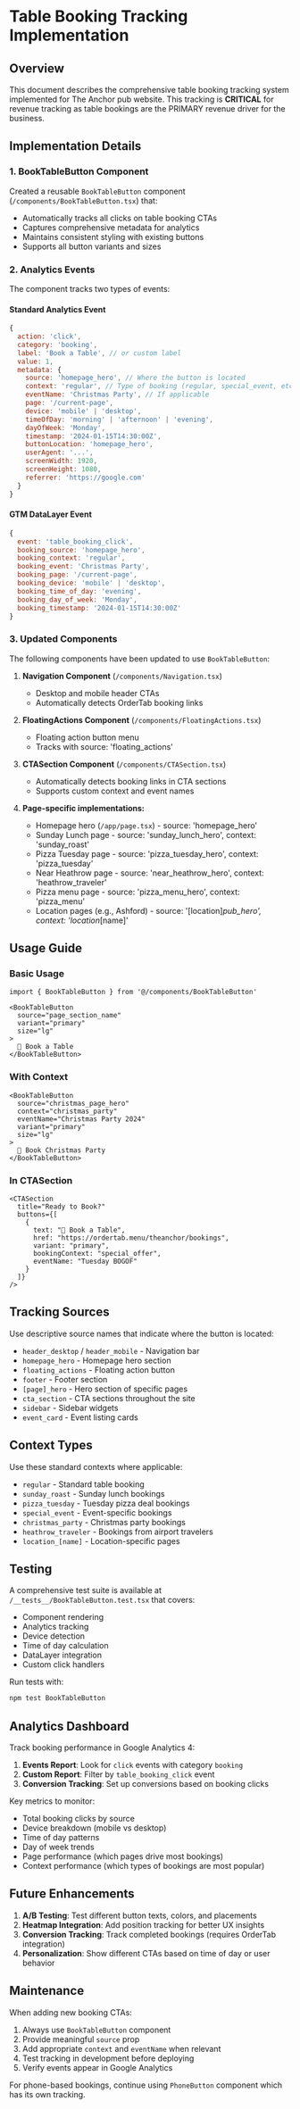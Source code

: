 # Table Booking Tracking Implementation

## Overview

This document describes the comprehensive table booking tracking system implemented for The Anchor pub website. This tracking is **CRITICAL** for revenue tracking as table bookings are the PRIMARY revenue driver for the business.

## Implementation Details

### 1. BookTableButton Component

Created a reusable `BookTableButton` component (`/components/BookTableButton.tsx`) that:

- Automatically tracks all clicks on table booking CTAs
- Captures comprehensive metadata for analytics
- Maintains consistent styling with existing buttons
- Supports all button variants and sizes

### 2. Analytics Events

The component tracks two types of events:

#### Standard Analytics Event
```javascript
{
  action: 'click',
  category: 'booking',
  label: 'Book a Table', // or custom label
  value: 1,
  metadata: {
    source: 'homepage_hero', // Where the button is located
    context: 'regular', // Type of booking (regular, special_event, etc.)
    eventName: 'Christmas Party', // If applicable
    page: '/current-page',
    device: 'mobile' | 'desktop',
    timeOfDay: 'morning' | 'afternoon' | 'evening',
    dayOfWeek: 'Monday',
    timestamp: '2024-01-15T14:30:00Z',
    buttonLocation: 'homepage_hero',
    userAgent: '...',
    screenWidth: 1920,
    screenHeight: 1080,
    referrer: 'https://google.com'
  }
}
```

#### GTM DataLayer Event
```javascript
{
  event: 'table_booking_click',
  booking_source: 'homepage_hero',
  booking_context: 'regular',
  booking_event: 'Christmas Party',
  booking_page: '/current-page',
  booking_device: 'mobile' | 'desktop',
  booking_time_of_day: 'evening',
  booking_day_of_week: 'Monday',
  booking_timestamp: '2024-01-15T14:30:00Z'
}
```

### 3. Updated Components

The following components have been updated to use `BookTableButton`:

1. **Navigation Component** (`/components/Navigation.tsx`)
   - Desktop and mobile header CTAs
   - Automatically detects OrderTab booking links

2. **FloatingActions Component** (`/components/FloatingActions.tsx`)
   - Floating action button menu
   - Tracks with source: 'floating_actions'

3. **CTASection Component** (`/components/CTASection.tsx`)
   - Automatically detects booking links in CTA sections
   - Supports custom context and event names

4. **Page-specific implementations:**
   - Homepage hero (`/app/page.tsx`) - source: 'homepage_hero'
   - Sunday Lunch page - source: 'sunday_lunch_hero', context: 'sunday_roast'
   - Pizza Tuesday page - source: 'pizza_tuesday_hero', context: 'pizza_tuesday'
   - Near Heathrow page - source: 'near_heathrow_hero', context: 'heathrow_traveler'
   - Pizza menu page - source: 'pizza_menu_hero', context: 'pizza_menu'
   - Location pages (e.g., Ashford) - source: '[location]_pub_hero', context: 'location_[name]'

## Usage Guide

### Basic Usage

```tsx
import { BookTableButton } from '@/components/BookTableButton'

<BookTableButton
  source="page_section_name"
  variant="primary"
  size="lg"
>
  📅 Book a Table
</BookTableButton>
```

### With Context

```tsx
<BookTableButton
  source="christmas_page_hero"
  context="christmas_party"
  eventName="Christmas Party 2024"
  variant="primary"
  size="lg"
>
  🎄 Book Christmas Party
</BookTableButton>
```

### In CTASection

```tsx
<CTASection
  title="Ready to Book?"
  buttons={[
    {
      text: "📅 Book a Table",
      href: "https://ordertab.menu/theanchor/bookings",
      variant: "primary",
      bookingContext: "special_offer",
      eventName: "Tuesday BOGOF"
    }
  ]}
/>
```

## Tracking Sources

Use descriptive source names that indicate where the button is located:

- `header_desktop` / `header_mobile` - Navigation bar
- `homepage_hero` - Homepage hero section
- `floating_actions` - Floating action button
- `footer` - Footer section
- `[page]_hero` - Hero section of specific pages
- `cta_section` - CTA sections throughout the site
- `sidebar` - Sidebar widgets
- `event_card` - Event listing cards

## Context Types

Use these standard contexts where applicable:

- `regular` - Standard table booking
- `sunday_roast` - Sunday lunch bookings
- `pizza_tuesday` - Tuesday pizza deal bookings
- `special_event` - Event-specific bookings
- `christmas_party` - Christmas party bookings
- `heathrow_traveler` - Bookings from airport travelers
- `location_[name]` - Location-specific pages

## Testing

A comprehensive test suite is available at `/__tests__/BookTableButton.test.tsx` that covers:

- Component rendering
- Analytics tracking
- Device detection
- Time of day calculation
- DataLayer integration
- Custom click handlers

Run tests with:
```bash
npm test BookTableButton
```

## Analytics Dashboard

Track booking performance in Google Analytics 4:

1. **Events Report**: Look for `click` events with category `booking`
2. **Custom Report**: Filter by `table_booking_click` event
3. **Conversion Tracking**: Set up conversions based on booking clicks

Key metrics to monitor:
- Total booking clicks by source
- Device breakdown (mobile vs desktop)
- Time of day patterns
- Day of week trends
- Page performance (which pages drive most bookings)
- Context performance (which types of bookings are most popular)

## Future Enhancements

1. **A/B Testing**: Test different button texts, colors, and placements
2. **Heatmap Integration**: Add position tracking for better UX insights
3. **Conversion Tracking**: Track completed bookings (requires OrderTab integration)
4. **Personalization**: Show different CTAs based on time of day or user behavior

## Maintenance

When adding new booking CTAs:

1. Always use `BookTableButton` component
2. Provide meaningful `source` prop
3. Add appropriate `context` and `eventName` when relevant
4. Test tracking in development before deploying
5. Verify events appear in Google Analytics

For phone-based bookings, continue using `PhoneButton` component which has its own tracking.